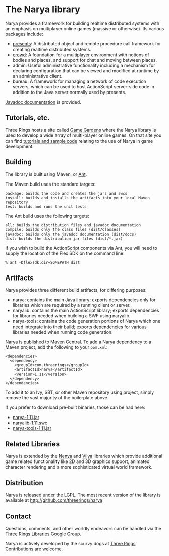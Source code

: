The Narya library
=================

Narya provides a framework for building realtime distributed systems with an
emphasis on multiplayer online games (massive or otherwise). Its various
packages include:

* [presents]: A distributed object and remote procedure call framework for
  creating realtime distributed systems.
* [crowd]: A foundation for a multiplayer environment with notions of bodies
  and places, and support for chat and moving between places.
* admin: Useful administrative functionality including a mechanism for
  declaring configuration that can be viewed and modified at runtime by an
  administrative client.
* bureau: A framework for managing a network of code execution servers, which
  can be used to host ActionScript server-side code in addition to the Java
  server normally used by presents.

[Javadoc documentation](http://threerings.github.com/narya/apidocs/) is
provided.

Tutorials, etc.
---------------

Three Rings hosts a site called [Game Gardens] where the Narya library is used
to develop a wide array of multi-player online games. On that site you can find
[tutorials and sample code](http://wiki.gamegardens.com/) relating to the use
of Narya in game development.

Building
--------

The library is built using Maven, or [Ant](http://ant.apache.org/).

The Maven build uses the standard targets:

    package: builds the code and creates the jars and swcs
    install: builds and installs the artifacts into your local Maven repository
    test: builds and runs the unit tests

The Ant build uses the following targets:

    all: builds the distribution files and javadoc documentation
    compile: builds only the class files (dist/classes)
    javadoc: builds only the javadoc documentation (dist/docs)
    dist: builds the distribution jar files (dist/*.jar)

If you wish to build the ActionScript components via Ant, you will need to
supply the location of the Flex SDK on the command line:

    % ant -Dflexsdk.dir=SOMEPATH dist

Artifacts
---------

Narya provides three different build artifacts, for differing purposes:

* narya: contains the main Java library; exports dependencies only for
  libraries which are required by a running client or server.
* naryalib: contains the main ActionScript library; exports dependencies for
  libraries needed when building a SWF using naryalib.
* narya-tools: contains the code generation portions of Narya which one need
  integrate into their build; exports dependencies for various libraries needed
  when running code generation.

Narya is published to Maven Central. To add a Narya dependency to a Maven
project, add the following to your `pom.xml`:

    <dependencies>
      <dependency>
        <groupId>com.threerings</groupId>
        <artifactId>narya</artifactId>
        <version>1.11</version>
      </dependency>
    </dependencies>

To add it to an Ivy, SBT, or other Maven repository using project, simply
remove the vast majority of the boilerplate above.

If you prefer to download pre-built binaries, those can be had here:

* [narya-1.11.jar](http://repo2.maven.org/maven2/com/threerings/narya/1.11/narya-1.11.jar)
* [naryalib-1.11.swc](http://repo2.maven.org/maven2/com/threerings/naryalib/1.11/naryalib-1.11.jar)
* [narya-tools-1.11.jar](http://repo2.maven.org/maven2/com/threerings/narya-tools/1.11/narya-tools-1.11.jar)

Related Libraries
-----------------

Narya is extended by the [Nenya] and [Vilya] libraries which provide additional
game related functionality like 2D and 3D graphics support, animated character
rendering and a more sophisticated virtual world framework.

Distribution
------------

Narya is released under the LGPL. The most recent version of the library is
available at http://github.com/threerings/narya

Contact
-------

Questions, comments, and other worldly endeavors can be handled via the [Three
Rings Libraries](http://groups.google.com/group/ooo-libs) Google Group.

Narya is actively developed by the scurvy dogs at
[Three Rings](http://www.threerings.net) Contributions are welcome.

[presents]: http://threerings.github.com/narya/apidocs/com/threerings/presents/package-summary.html
[crowd]: http://threerings.github.com/narya/apidocs/com/threerings/crowd/package-summary.html
[Game Gardens]: http://www.gamegardens.com/
[Nenya]: http://github.com/threerings/nenya
[Vilya]: http://github.com/threerings/vilya
